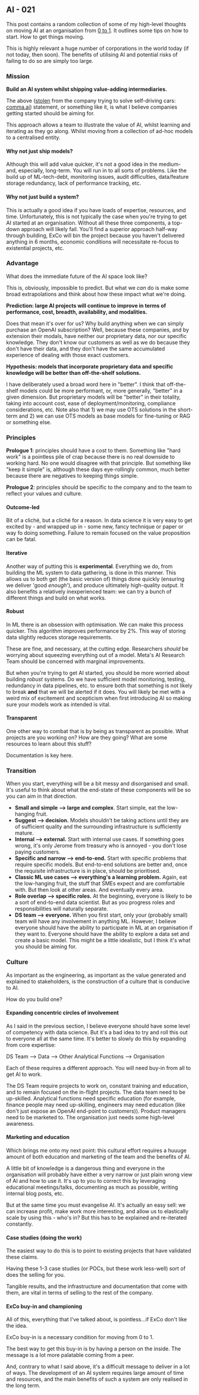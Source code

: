 ## AI - 021

This post contains a random collection of some of my high-level thoughts on moving AI at an organisation from [0 to 1](https://en.wikipedia.org/wiki/Zero_to_One).
It outlines some tips on how to start. How to get things moving.

This is highly relevant a huge number of corporations in the world today (if not today, then soon). 
The benefits of utilising AI and potential risks of failing to do so are simply too large.

### Mission

**Build an AI system whilst shipping value-adding intermediaries.**

The above ([stolen](https://blog.comma.ai/the-unconjoined-triangle-of-success/) from the company trying to solve self-driving cars: [comma.ai](https://www.comma.ai/)) statement, or something like it, is what I believe companies getting started should be aiming for.

This approach allows a team to illustrate the value of AI, whilst learning and iterating as they go along. Whilst moving from a collection of ad-hoc models to a centralised entity.

#### Why not just ship models?

Although this will add value quicker, it's not a good idea in the medium- and, especially, long-term. You will run in to all sorts of problems. 
Like the build up of ML-tech-debt, monitoring issues, audit difficulties, data/feature storage redundancy, lack of performance tracking, etc.

#### Why not just build a system?

This is actually a good idea if you have loads of expertise, resources, and time. Unfortunately, this is not typically the case when you're trying to get AI started at an organisation. 
Without all these three components, a top-down approach will likely fail. You'll find a superior approach half-way through building, ExCo will bin the project because you haven't delivered anything in 6 months, economic conditions will necessitate re-focus to existential projects, etc.

### Advantage

What does the immediate future of the AI space look like?

This is, obviously, impossible to predict. But what we _can_ do is make some broad extrapolations and think about how these impact what we're doing.

**Prediction: large AI projects will continue to improve in terms of performance, cost, breadth, availability, and modalities.**

Does that mean it's over for us? Why build anything when we can simply purchase an OpenAI subscription? 
Well, because these companies, and by extension their modals, have neither our proprietary data, nor our specific knowledge. 
They don't know our customers as well as we do because they don't have their data, and they don't have the same
accumulated experience of dealing with those exact customers. 

**Hypothesis: models that incorporate proprietary data and specific knowledge will be better than off-the-shelf solutions.**

I have deliberately used a broad word here in "better". I think that off-the-shelf models could be more performant, or, more generally, "better" in a given dimension. 
But proprietary models will be "better" in their totality, taking into account cost, ease of deployment/monitoring, compliance considerations, etc. 
Note also that 1) we may use OTS solutions in the short-term and 2) we can use OTS models as base models for fine-tuning or RAG or something else.

### Principles

**Prologue 1**: principles should have a cost to them. Something like "hard work" is a pointless pile of crap because there is no real downside to working hard. 
No one would disagree with that principle. But something like "keep it simple" is, although these days eye-rollingly common, much better because there are negatives to keeping things simple.

**Prologue 2**: principles should be specific to the company and to the team to reflect your values and culture.

#### Outcome-led

Bit of a cliché, but a cliché for a reason. In data science it is very easy to get excited by - and wrapped up in - some new, fancy technique or paper or way fo doing something. Failure to remain focused on the value proposition can be fatal.

#### Iterative

Another way of putting this is **experimental**. Everything we do, from building the ML system to data gathering, is done in this manner. 
This allows us to both get (the basic version of) things done quickly (ensuring we deliver 'good _enough_'), and produce ultimately high-quality output. 
It also benefits a relatively inexperienced team: we can try a bunch of different things and build on what works.

#### Robust

In ML there is an obsession with optimisation. We can make this process quicker. 
This algorithm improves performance by 2%. This way of storing data slightly reduces storage requirements.

These are fine, and necessary, at the cutting edge. Researchers _should_ be worrying about squeezing everything out of a model. 
Meta's AI Research Team should be concerned with marginal improvements.

But when you're trying to get AI started, you should be more worried about building _robust_ systems. 
Do we have sufficient model monitoring, testing, redundancy in data pipelines, etc. to ensure both that something is not likely to break **and** that we will be alerted if it does. 
You will likely be met with a weird mix of excitement and scepticism when first introducing AI so making sure your models work as intended is vital.

#### Transparent

One other way to combat that is by being as transparent as possible. What projects are you working on? How are they going? 
What are some resources to learn about this stuff?

Documentation is key here.

### Transition

When you start, everything will be a bit messy and disorganised and small. It's useful to think about what the end-state of these components will be so you can aim in that direction.

- **Small and simple --> large and complex**. Start simple, eat the low-hanging fruit.
- **Suggest --> decision.** Models shouldn't be taking actions until they are of sufficient quality and the surrounding infrastructure is sufficiently mature.
- **Internal --> external.** Start with internal use cases. If something goes wrong, it's only Jerome from treasury who is annoyed - you don't lose paying customers.
- **Specific and narrow --> end-to-end.** Start with specific problems that require specific models. But end-to-end solutions are better and, once the requisite infrastructure is in place, should be prioritised.
- **Classic ML use cases --> everything's a learning problem.** Again, eat the low-hanging fruit, the stuff that SMEs expect and are comfortable with. But then look at other areas. And eventually every area.
- **Role overlap --> specific roles.** At the beginning, everyone is likely to be a sort of end-to-end data scientist. But as you progress roles and responsibilities will naturally separate.
- **DS team --> everyone.** When you first start, only your (probably small) team will have any involvement in anything ML. However, I believe everyone should have the ability to participate in ML at an organisation if they want to. Everyone should have the ability to explore a data set and create a basic model. This might be a little idealistic, but I think it's what you should be aiming for.

### Culture

As important as the engineering, as important as the value generated and explained to stakeholders, is the construction of a culture that is conducive to AI.

How do you build one?

#### Expanding concentric circles of involvement

As I said in the previous section, I believe everyone should have some level of competency with data science. 
But it's a bad idea to try and roll this out to everyone all at the same time. It's better to slowly do this by expanding from core expertise:

DS Team --> Data --> Other Analytical Functions --> Organisation

Each of these requires a different approach. You will need buy-in from all to get AI to work.

The DS Team require projects to work on, constant training and education, and to remain focused on the in-flight projects. 
The data team need to be up-skilled. Analytical functions need specific education (for example, finance people may need up-skilling, engineers may need education (like don't just expose an OpenAI end-point to customers)). 
Product managers need to be marketed to. The organisation just needs some high-level awareness.

#### Marketing and education

Which brings me onto my next point: this cultural effort requires a huuuge amount of both education and marketing of the team and the benefits of AI.

A little bit of knowledge is a dangerous thing and everyone in the organisation will probably have either a very narrow or just plain wrong view of AI and how to use it. 
It's up to you to correct this by leveraging educational meetings/talks, documenting as much as possible, writing internal blog posts, etc.

But at the same time you must evangelise AI. It's actually an easy sell: we can increase profit, make work more interesting, and allow us to elastically scale by using this - who's in? But this has to be explained and re-iterated constantly.

#### Case studies (doing the work)

The easiest way to do this is to point to existing projects that have validated these claims.

Having these 1-3 case studies (or POCs, but these work less-well) sort of does the selling for you.

Tangible results, and the infrastructure and documentation that come with them, are vital in terms of selling to the rest of the company.

#### ExCo buy-in and championing

All of this, everything that I've talked about, is pointless...if ExCo don't like the idea.

ExCo buy-in is a necessary condition for moving from 0 to 1.

The best way to get this buy-in is by having a person on the inside. The message is a lot more palatable coming from a peer.

And, contrary to what I said above, it's a difficult message to deliver in a lot of ways. The development of an AI system requires large amount of time and resources, and the main benefits of such a system are only realised in the long term.





